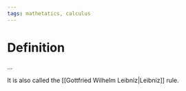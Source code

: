 ```yaml
---
tags: mathetatics, calculus
---
```


# Definition

...

It is also called the [[Gottfried Wilhelm Leibniz|Leibniz]] rule.

[^1]: [Calculus: Early Transcendentals](zotero://open-pdf/library/items/EEFDQ9Y5?page=1)